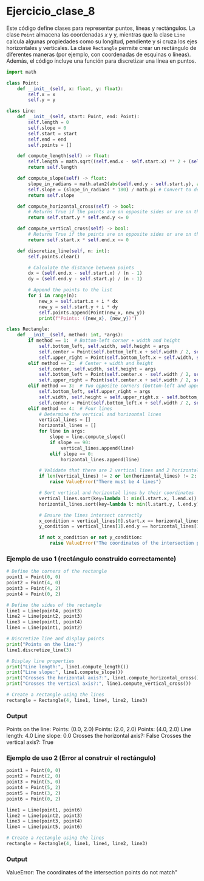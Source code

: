 # Ejercicio_clase_8

Este código define clases para representar puntos, líneas y rectángulos. La clase `Point` almacena las coordenadas 𝑥 y y, mientras que la clase `Line` calcula algunas propiedades como su longitud, pendiente y si cruza los ejes horizontales y verticales. La clase `Rectangle` permite crear un rectángulo de diferentes maneras (por ejemplo, con coordenadas de esquinas o líneas). Además, el código incluye una función para discretizar una línea en puntos. 

``` python
import math

class Point:
    def __init__(self, x: float, y: float):
        self.x = x
        self.y = y

class Line:
    def __init__(self, start: Point, end: Point):
        self.length = 0
        self.slope = 0
        self.start = start
        self.end = end
        self.points = []

    def compute_length(self) -> float:
        self.length = math.sqrt((self.end.x - self.start.x) ** 2 + (self.end.y - self.start.y) ** 2)
        return self.length

    def compute_slope(self) -> float:
        slope_in_radians = math.atan2(abs(self.end.y - self.start.y), abs(self.end.x - self.start.x))
        self.slope = (slope_in_radians * 180) / math.pi # Convert to degrees
        return self.slope

    def compute_horizontal_cross(self) -> bool:
        # Returns True if the points are on opposite sides or are on the horizontal axis
        return self.start.y * self.end.y <= 0

    def compute_vertical_cross(self) -> bool:
        # Returns True if the points are on opposite sides or are on the vertical axis
        return self.start.x * self.end.x <= 0

    def discretize_line(self, n: int):
        self.points.clear()

        # Calculate the distance between points
        dx = (self.end.x - self.start.x) / (n - 1)
        dy = (self.end.y - self.start.y) / (n - 1)

        # Append the points to the list
        for i in range(n):
            new_x = self.start.x + i * dx
            new_y = self.start.y + i * dy
            self.points.append(Point(new_x, new_y))
            print(f"Points: ({new_x}, {new_y})")

class Rectangle:
    def __init__(self, method: int, *args):
        if method == 1:  # Bottom-left corner + width and height
            self.bottom_left, self.width, self.height = args
            self.center = Point(self.bottom_left.x + self.width / 2, self.bottom_left.y + self.height / 2)
            self.upper_right = Point(self.bottom_left.x + self.width, self.bottom_left.y + self.height)
        elif method == 2:  # Center + width and height
            self.center, self.width, self.height = args
            self.bottom_left = Point(self.center.x - self.width / 2, self.center.y - self.height / 2)
            self.upper_right = Point(self.center.x + self.width / 2, self.center.y + self.height / 2)
        elif method == 3:  # Two opposite corners (bottom-left and upper-right)
            self.bottom_left, self.upper_right = args
            self.width, self.height = self.upper_right.x - self.bottom_left.x, self.upper_right.y - self.bottom_left.y
            self.center = Point(self.bottom_left.x + self.width / 2, self.bottom_left.y + self.height / 2)
        elif method == 4:  # Four lines
            # Determine the vertical and horizontal lines
            vertical_lines = []
            horizontal_lines = []
            for line in args:
                slope = line.compute_slope()
                if slope == 90:
                    vertical_lines.append(line)
                elif slope == 0:
                    horizontal_lines.append(line)

            # Validate that there are 2 vertical lines and 2 horizontal lines
            if len(vertical_lines) != 2 or len(horizontal_lines) != 2:
                raise ValueError("There must be 4 lines")

            # Sort vertical and horizontal lines by their coordinates
            vertical_lines.sort(key=lambda l: min(l.start.x, l.end.x))
            horizontal_lines.sort(key=lambda l: min(l.start.y, l.end.y))

            # Ensure the lines intersect correctly
            x_condition = vertical_lines[0].start.x == horizontal_lines[0].start.x or vertical_lines[0].start.x == horizontal_lines[0].end.x
            y_condition = vertical_lines[1].end.y == horizontal_lines[1].start.y or vertical_lines[1].end.y == horizontal_lines[1].end.y

            if not x_condition or not y_condition:
                raise ValueError("The coordinates of the intersection points do not match")
```

### Ejemplo de uso 1 (rectángulo construido correctamente)
``` python
# Define the corners of the rectangle
point1 = Point(0, 0)
point2 = Point(4, 0)
point3 = Point(4, 2)
point4 = Point(0, 2)

# Define the sides of the rectangle
line1 = Line(point4, point3)
line2 = Line(point2, point3)
line3 = Line(point1, point4)
line4 = Line(point1, point2)

# Discretize line and display points
print("Points on the line:")
line1.discretize_line(3)

# Display line properties
print("Line length:", line1.compute_length())
print("Line slope:", line1.compute_slope())
print("Crosses the horizontal axis?:", line1.compute_horizontal_cross())
print("Crosses the vertical axis?:", line1.compute_vertical_cross())

# Create a rectangle using the lines 
rectangle = Rectangle(4, line1, line4, line2, line3)
```

### Output
Points on the line:
Points: (0.0, 2.0)
Points: (2.0, 2.0)
Points: (4.0, 2.0)
Line length: 4.0
Line slope: 0.0
Crosses the horizontal axis?: False
Crosses the vertical axis?: True


### Ejemplo de uso 2 (Error al construir el rectángulo)
``` python
point1 = Point(0, 0)
point2 = Point(2, 0)
point3 = Point(5, 0)
point4 = Point(5, 2)
point5 = Point(3, 2)
point6 = Point(0, 2)

line1 = Line(point1, point6)
line2 = Line(point2, point3)
line3 = Line(point3, point4)
line4 = Line(point5, point6)

# Create a rectangle using the lines 
rectangle = Rectangle(4, line1, line4, line2, line3)
```

### Output
ValueError: The coordinates of the intersection points do not match"



